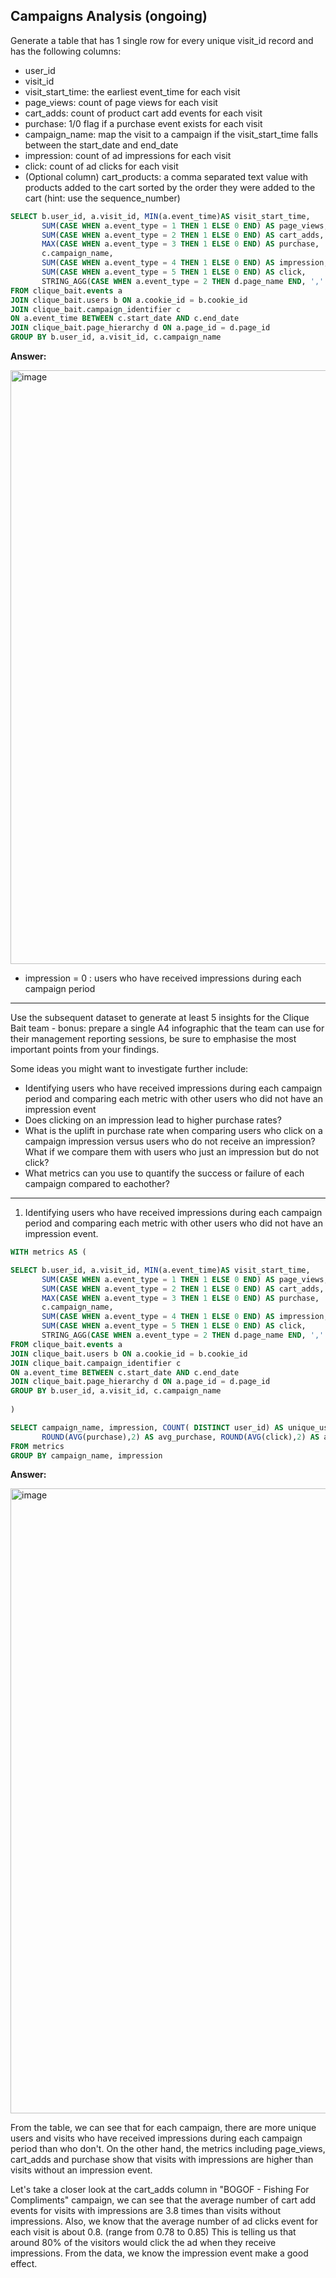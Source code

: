 ## Campaigns Analysis (ongoing)

Generate a table that has 1 single row for every unique visit_id record and has the following columns:

- user_id
- visit_id
- visit_start_time: the earliest event_time for each visit
- page_views: count of page views for each visit
- cart_adds: count of product cart add events for each visit
- purchase: 1/0 flag if a purchase event exists for each visit
- campaign_name: map the visit to a campaign if the visit_start_time falls between the start_date and end_date
- impression: count of ad impressions for each visit
- click: count of ad clicks for each visit
- (Optional column) cart_products: a comma separated text value with products added to the cart sorted by the order they were added to the cart (hint: use the sequence_number)



````sql
SELECT b.user_id, a.visit_id, MIN(a.event_time)AS visit_start_time, 
	   SUM(CASE WHEN a.event_type = 1 THEN 1 ELSE 0 END) AS page_views,
       SUM(CASE WHEN a.event_type = 2 THEN 1 ELSE 0 END) AS cart_adds,
       MAX(CASE WHEN a.event_type = 3 THEN 1 ELSE 0 END) AS purchase,
       c.campaign_name,
       SUM(CASE WHEN a.event_type = 4 THEN 1 ELSE 0 END) AS impression,
       SUM(CASE WHEN a.event_type = 5 THEN 1 ELSE 0 END) AS click,
       STRING_AGG(CASE WHEN a.event_type = 2 THEN d.page_name END, ',' ORDER BY a.sequence_number ASC)  AS cart_products
FROM clique_bait.events a
JOIN clique_bait.users b ON a.cookie_id = b.cookie_id
JOIN clique_bait.campaign_identifier c 
ON a.event_time BETWEEN c.start_date AND c.end_date
JOIN clique_bait.page_hierarchy d ON a.page_id = d.page_id 
GROUP BY b.user_id, a.visit_id, c.campaign_name
````

**Answer:**

<img width="950" alt="image" src="https://user-images.githubusercontent.com/61902789/144870229-5b874bf6-5585-43cc-83be-63443bdb2fa8.png">

- impression = 0 : users who have received impressions during each campaign period

***

Use the subsequent dataset to generate at least 5 insights for the Clique Bait team - bonus: prepare a single A4 infographic that the team can use for their management reporting sessions, be sure to emphasise the most important points from your findings.

Some ideas you might want to investigate further include:

- Identifying users who have received impressions during each campaign period and comparing each metric with other users who did not have an impression event
- Does clicking on an impression lead to higher purchase rates?
- What is the uplift in purchase rate when comparing users who click on a campaign impression versus users who do not receive an impression? What if we compare them with users who just an impression but do not click?
- What metrics can you use to quantify the success or failure of each campaign compared to eachother?


***


1. Identifying users who have received impressions during each campaign period and comparing each metric with other users who did not have an impression event.

````sql
WITH metrics AS (

SELECT b.user_id, a.visit_id, MIN(a.event_time)AS visit_start_time, 
	   SUM(CASE WHEN a.event_type = 1 THEN 1 ELSE 0 END) AS page_views,
       SUM(CASE WHEN a.event_type = 2 THEN 1 ELSE 0 END) AS cart_adds,
       MAX(CASE WHEN a.event_type = 3 THEN 1 ELSE 0 END) AS purchase,
       c.campaign_name,
       SUM(CASE WHEN a.event_type = 4 THEN 1 ELSE 0 END) AS impression,
       SUM(CASE WHEN a.event_type = 5 THEN 1 ELSE 0 END) AS click,
       STRING_AGG(CASE WHEN a.event_type = 2 THEN d.page_name END, ',' ORDER BY a.sequence_number ASC)  AS cart_products
FROM clique_bait.events a
JOIN clique_bait.users b ON a.cookie_id = b.cookie_id
JOIN clique_bait.campaign_identifier c 
ON a.event_time BETWEEN c.start_date AND c.end_date
JOIN clique_bait.page_hierarchy d ON a.page_id = d.page_id 
GROUP BY b.user_id, a.visit_id, c.campaign_name
  
)

SELECT campaign_name, impression, COUNT( DISTINCT user_id) AS unique_users, COUNT(visit_id) AS count_visits, ROUND(AVG(page_views),2) AS avg_page_views, ROUND(AVG(cart_adds),2) AS avg_cart_adds, 
	   ROUND(AVG(purchase),2) AS avg_purchase, ROUND(AVG(click),2) AS avg_click
FROM metrics
GROUP BY campaign_name, impression
````

**Answer:**

<img width="1000" alt="image" src="https://user-images.githubusercontent.com/61902789/145039021-327faccf-44f8-43a3-967a-258a6ce0553f.png">

From the table, we can see that for each campaign, there are more unique users and visits who have received impressions during each campaign period than who don't. On the other hand, the metrics including page_views, cart_adds and purchase show that visits with impressions are higher than visits without an impression event. 

Let's take a closer look at the cart_adds column in "BOGOF - Fishing For Compliments" campaign, we can see that the average number of cart add events for visits with impressions are 3.8 times than visits without impressions. Also, we know that the average number of ad clicks event for each visit is about 0.8. (range from 0.78 to 0.85) This is telling us that around 80% of the visitors would click the ad when they receive impressions. From the data, we know the impression event make a good effect.

